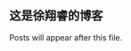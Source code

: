 <!--
 * @Author: your name
 * @Date: 2020-03-02 22:10:49
 * @LastEditTime: 2020-06-23 09:11:58
 * @LastEditors: Please set LastEditors
 * @Description: In User Settings Edit
 * @FilePath: \Ten000hours.github.io\index.md
--> 


## 这是徐翔睿的博客

 Posts will appear after this file. 
